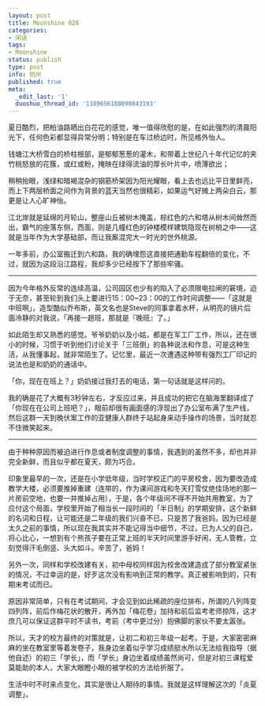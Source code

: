 ```yaml
---
layout: post
title: Moonshine 028
categories:
- 闲话
tags:
- Moonshine
status: publish
type: post
info: 杭州
published: true
meta:
  _edit_last: '1'
  duoshuo_thread_id: '1189656188090843193'
---
```


夏日酷烈，把柏油路晒出白花花的感觉，唯一值得欣慰的是，在如此强烈的清晨阳光下，任何色彩都显得异常分明；特别是在车过桥边时，所见格外怡人。

钱塘江大桥雪白的桥柱根部，是郁郁葱葱的灌木，和带着上世纪八十年代记忆的夹竹桃怒放的花簇，或红或粉，掩映在绿得流油的厚长叶片中，喷薄欲出；

稍稍抬眼，浅绿和暗褐混杂的钢筋桥架因为阳光耀眼，看上去也远比平日里鲜亮，而上下两层桥面之间作为背景的蓝天当然也很精彩，如果运气好摊上两朵白云，那更是让人心旷神怡。

江北岸就是延绵的月轮山，整座山丘被树木掩盖，棕红色的六和塔从树木间耸然而出，霸气的座落东侧，西面，则是几幢红色的钟楼模样建筑隐现在树梢之中——这就是当年作为大学基础部，而让我厮混完大一时光的世外桃源。

一年多前，办公室搬迁到六和路，我的确埋怨这直接把通勤车程翻倍的变化，不过，就因为这段沿江路程，我却多少已经按下了那些牢骚。

----

因为今年格外反常的连续高温，公司园区也少有的陷入了必须限电拉闸的窘境，迫于无奈，甚至轮到我们头上要进行15：00~23：00的工作时间调整——「这就是中班啊」，造型酷似乔布斯，英文名也是Steve的同事拿着水杯，从明亮的镜片后面冷静的对我说，「再接一趟班，那就是『晚班』了。」

如此陌生却又熟悉的感觉。爷爷奶奶以及小姑，都是在军工厂工作，所以，还在很小的时候，习惯于听到他们讨论关于「三班倒」的各种说法和作息，可是这种生活，从我懂事起，就非常陌生了。记忆里，最近一次遭遇这种带有强烈工厂印记的说法也是和奶奶的通话中。

「你，现在在班上？」奶奶接过我打去的电话，第一句话就是这样问的。

我的确是花了大概有3秒钟左右，才反应过来，并且成功的把它在脑海里翻译成了「你现在在公司上班吧？」，眼前却很有画面感的浮现出了办公室布满了生产线，然后这群一天到晚伏案工作的亚健康人群终于站起身来动手操作的场景，当时就忍不住微笑起来。

----

由于种种原因而被迫进行作息或者制度调整的事情，我遇到的虽然不多，却也并非完全新鲜，而且似乎都在夏天，颇为巧合。

印象里最早的一次，还是在小学低年级，当时学校正门的平房校舍，因为要改造成教学大楼，必须要推掉重建（连带的，作为课间游戏和冬天打雪仗绝佳场地的那一片房前空地，也要一并推掉占用），于是，各个年级间不得不开始共用教室，为了应付这个局面，学校里开始了相当长一段时间的「半日制」的学期安排，这个新鲜的名词和日程，让可能还是二年级的我们兴奋不已，只是苦了我爸妈。因为已经是太久之前的事情，所以现在我其实并不能记得当中细节，不过，已为人父的自己，将心比心，一想到有个熊孩子要在正常上班的半天时间里游手好闲，无人管教，立刻觉得汗毛倒竖、头大如斗。辛苦了，爸妈！

另外一次，同样和学校改建有关，初中母校同样因为校舍改建造成了部分教室紧张的情况，不过幸运的是，好歹这次没有影响到正常的教学。真正被影响到的，只有期末考试而已。

原因非常简单，只有在考试期间，才会见到如此稀疏的座位排布，所谓的八列阵变四列阵，前后作梅花状的散开，再外加「梅花卷」加持和前后监考老师掠阵，这才庶几可以保证这群平时不读书，考前（考中更过分）抱佛脚的家伙不要太嚣张。

所以，天才的校方最终的对策就是，让初二和初三年级一起考。于是，大家密密麻麻的坐在教室里等着发卷子，我身边坐着似乎学习成绩挺水所以无法给我指导（据他自述）的初三「学长」，而「学长」身边坐着成绩虽然尚可，但是对初三课程爱莫能助的本人，大家大眼瞪小眼的被学校的方法给折服了。

生活中时不时来点变化，其实是很让人期待的事情。我就是这样理解这次的「炎夏调整」。

